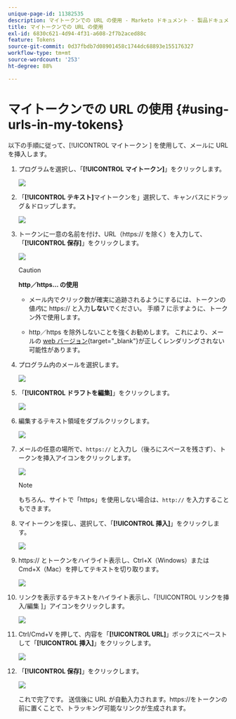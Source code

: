 ```yaml
---
unique-page-id: 11382535
description: マイトークンでの URL の使用 - Marketo ドキュメント - 製品ドキュメント
title: マイトークンでの URL の使用
exl-id: 6830c621-4d94-4f31-a608-2f7b2aced88c
feature: Tokens
source-git-commit: 0d37fbdb7d08901458c1744dc68893e155176327
workflow-type: tm+mt
source-wordcount: '253'
ht-degree: 88%

---
```


# マイトークンでの URL の使用 {#using-urls-in-my-tokens}

以下の手順に従って、[!UICONTROL  マイトークン ] を使用して、メールに URL を挿入します。

1. プログラムを選択し、「**[!UICONTROL マイトークン]**」をクリックします。

   ![](assets/one-4.png)

1. 「**[!UICONTROL テキスト]**&#x200B;マイトークンを」選択して、キャンバスにドラッグ＆ドロップします。

   ![](assets/two-4.png)

1. トークンに一意の名前を付け、URL（https:// を除く）を入力して、「**[!UICONTROL 保存]**」をクリックします。

   ![](assets/three-4.png)

   >[!CAUTION]
   >
   >**http／https… の使用**
   >
   >* メール内でクリック数が確実に追跡されるようにするには、トークンの値&#x200B;_内_&#x200B;に https:// と入力&#x200B;**しない**&#x200B;でください。 手順 7 に示すように、トークン外で使用します。
   >
   >* http／https を除外しないことを強くお勧めします。 これにより、メールの [web バージョン](/help/marketo/product-docs/email-marketing/general/functions-in-the-editor/add-a-view-as-web-page-link-to-an-email.md){target="_blank"}が正しくレンダリングされない可能性があります。

1. プログラム内のメールを選択します。

   ![](assets/four-3.png)

1. 「**[!UICONTROL ドラフトを編集]**」をクリックします。

   ![](assets/five-3.png)

1. 編集するテキスト領域をダブルクリックします。

   ![](assets/six-1.png)

1. メールの任意の場所で、`https://` と入力し（後ろにスペースを残さず）、トークンを挿入アイコンをクリックします。

   ![](assets/seven.png)

   >[!NOTE]
   >
   >もちろん、サイトで「https」を使用しない場合は、`http://` を入力することもできます。

1. マイトークンを探し、選択して、「**[!UICONTROL 挿入]**」をクリックします。

   ![](assets/eight.png)

1. https:// とトークンをハイライト表示し、Ctrl+X（Windows）またはCmd+X（Mac）を押してテキストを切り取ります。

   ![](assets/nine.png)

1. リンクを表示するテキストをハイライト表示し、「[!UICONTROL  リンクを挿入/編集 ]」アイコンをクリックします。

   ![](assets/ten.png)

1. Ctrl/Cmd+V を押して、内容を「**[!UICONTROL URL]**」ボックスにペーストして「**[!UICONTROL 挿入]**」をクリックします。

   ![](assets/eleven.png)

1. 「**[!UICONTROL 保存]**」をクリックします。

   ![](assets/twelve.png)

   これで完了です。 送信後に URL が自動入力されます。https://をトークンの前に置くことで、トラッキング可能なリンクが生成されます。
